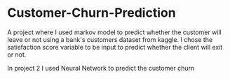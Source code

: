 # Customer-Churn-Prediction
A project where I used markov model to predict whether the customer will leave or not using a bank's customers dataset from kaggle.
I chose the satisfaction score variable to be input to predict whether the client will exit or not.

In project 2 I used Neural Network to predict the customer churn

